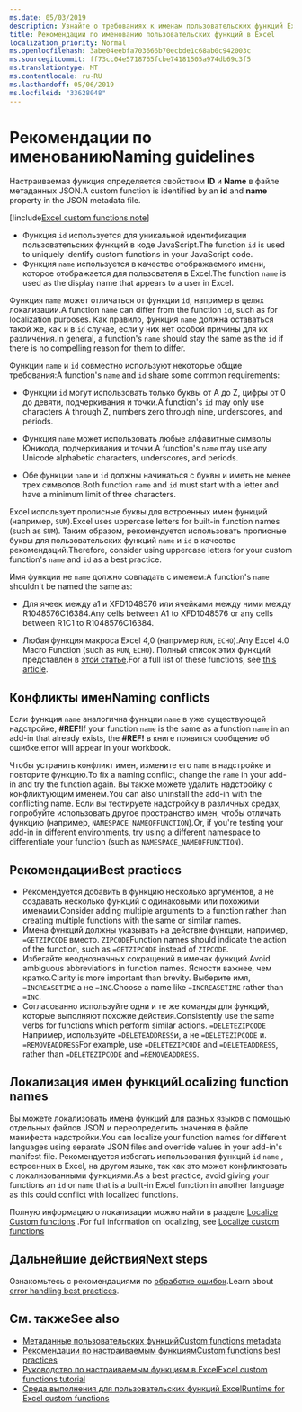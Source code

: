 ```yaml
---
ms.date: 05/03/2019
description: Узнайте о требованиях к именам пользовательских функций Excel и Избегайте распространенных ловушек именования.
title: Рекомендации по именованию пользовательских функций в Excel
localization_priority: Normal
ms.openlocfilehash: 3abe04eebfa703666b70ecbde1c68ab0c942003c
ms.sourcegitcommit: ff73cc04e5718765fcbe74181505a974db69c3f5
ms.translationtype: MT
ms.contentlocale: ru-RU
ms.lasthandoff: 05/06/2019
ms.locfileid: "33628048"
---
```

# <a name="naming-guidelines"></a><span data-ttu-id="c4664-103">Рекомендации по именованию</span><span class="sxs-lookup"><span data-stu-id="c4664-103">Naming guidelines</span></span>

<span data-ttu-id="c4664-104">Настраиваемая функция определяется свойством **ID** и **Name** в файле метаданных JSON.</span><span class="sxs-lookup"><span data-stu-id="c4664-104">A custom function is identified by an **id** and **name** property in the JSON metadata file.</span></span>

[!include[Excel custom functions note](../includes/excel-custom-functions-note.md)]

- <span data-ttu-id="c4664-105">Функция `id` используется для уникальной идентификации пользовательских функций в коде JavaScript.</span><span class="sxs-lookup"><span data-stu-id="c4664-105">The function `id` is used to uniquely identify custom functions in your JavaScript code.</span></span> 
- <span data-ttu-id="c4664-106">Функция `name` используется в качестве отображаемого имени, которое отображается для пользователя в Excel.</span><span class="sxs-lookup"><span data-stu-id="c4664-106">The function `name` is used as the display name that appears to a user in Excel.</span></span> 

<span data-ttu-id="c4664-107">Функция `name` может отличаться от функции `id`, например в целях локализации.</span><span class="sxs-lookup"><span data-stu-id="c4664-107">A function `name` can differ from the function `id`, such as for localization purposes.</span></span> <span data-ttu-id="c4664-108">Как правило, функция `name` должна оставаться такой же, как и в `id` случае, если у них нет особой причины для их различения.</span><span class="sxs-lookup"><span data-stu-id="c4664-108">In general, a function's `name` should stay the same as the `id` if there is no compelling reason for them to differ.</span></span>

<span data-ttu-id="c4664-109">Функции `name` и `id` совместно используют некоторые общие требования:</span><span class="sxs-lookup"><span data-stu-id="c4664-109">A function's `name` and `id` share some common requirements:</span></span>

- <span data-ttu-id="c4664-110">Функции `id` могут использовать только буквы от A до Z, цифры от 0 до девяти, подчеркивания и точки.</span><span class="sxs-lookup"><span data-stu-id="c4664-110">A function's `id` may only use characters A through Z, numbers zero through nine, underscores, and periods.</span></span>

- <span data-ttu-id="c4664-111">Функция `name` может использовать любые алфавитные символы Юникода, подчеркивания и точки.</span><span class="sxs-lookup"><span data-stu-id="c4664-111">A function's `name` may use any Unicode alphabetic characters, underscores, and periods.</span></span>

- <span data-ttu-id="c4664-112">Обе функции `name` и `id` должны начинаться с буквы и иметь не менее трех символов.</span><span class="sxs-lookup"><span data-stu-id="c4664-112">Both function `name` and `id` must start with a letter and have a minimum limit of three characters.</span></span>

<span data-ttu-id="c4664-113">Excel использует прописные буквы для встроенных имен функций (например, `SUM`).</span><span class="sxs-lookup"><span data-stu-id="c4664-113">Excel uses uppercase letters for built-in function names (such as `SUM`).</span></span> <span data-ttu-id="c4664-114">Таким образом, рекомендуется использовать прописные буквы для пользовательских функций `name` и `id` в качестве рекомендаций.</span><span class="sxs-lookup"><span data-stu-id="c4664-114">Therefore, consider using uppercase letters for your custom function's `name` and `id` as a best practice.</span></span>

<span data-ttu-id="c4664-115">Имя функции не `name` должно совпадать с именем:</span><span class="sxs-lookup"><span data-stu-id="c4664-115">A function's `name` shouldn't be named the same as:</span></span>

- <span data-ttu-id="c4664-116">Для ячеек между a1 и XFD1048576 или ячейками между ними между R1048576C16384.</span><span class="sxs-lookup"><span data-stu-id="c4664-116">Any cells between A1 to XFD1048576 or any cells between R1C1 to R1048576C16384.</span></span>

- <span data-ttu-id="c4664-117">Любая функция макроса Excel 4,0 (например `RUN`, `ECHO`).</span><span class="sxs-lookup"><span data-stu-id="c4664-117">Any Excel 4.0 Macro Function (such as `RUN`, `ECHO`).</span></span>  <span data-ttu-id="c4664-118">Полный список этих функций представлен в [этой статье](https://www.microsoft.com/en-us/download/details.aspx?id=1465).</span><span class="sxs-lookup"><span data-stu-id="c4664-118">For a full list of these functions, see [this article](https://www.microsoft.com/en-us/download/details.aspx?id=1465).</span></span>

## <a name="naming-conflicts"></a><span data-ttu-id="c4664-119">Конфликты имен</span><span class="sxs-lookup"><span data-stu-id="c4664-119">Naming conflicts</span></span>

<span data-ttu-id="c4664-120">Если функция `name` аналогична функции `name` в уже существующей надстройке, **#REF!**</span><span class="sxs-lookup"><span data-stu-id="c4664-120">If your function `name` is the same as a function `name` in an add-in that already exists, the **#REF!**</span></span> <span data-ttu-id="c4664-121">в книге появится сообщение об ошибке.</span><span class="sxs-lookup"><span data-stu-id="c4664-121">error will appear in your workbook.</span></span>

<span data-ttu-id="c4664-122">Чтобы устранить конфликт имен, измените его `name` в надстройке и повторите функцию.</span><span class="sxs-lookup"><span data-stu-id="c4664-122">To fix a naming conflict, change the `name` in your add-in and try the function again.</span></span> <span data-ttu-id="c4664-123">Вы также можете удалить надстройку с конфликтующим именем.</span><span class="sxs-lookup"><span data-stu-id="c4664-123">You can also uninstall the add-in with the conflicting name.</span></span> <span data-ttu-id="c4664-124">Если вы тестируете надстройку в различных средах, попробуйте использовать другое пространство имен, чтобы отличать функцию (например, `NAMESPACE_NAMEOFFUNCTION`).</span><span class="sxs-lookup"><span data-stu-id="c4664-124">Or, if you're testing your add-in in different environments, try using a different namespace to differentiate your function (such as `NAMESPACE_NAMEOFFUNCTION`).</span></span>

## <a name="best-practices"></a><span data-ttu-id="c4664-125">Рекомендации</span><span class="sxs-lookup"><span data-stu-id="c4664-125">Best practices</span></span>

- <span data-ttu-id="c4664-126">Рекомендуется добавить в функцию несколько аргументов, а не создавать несколько функций с одинаковыми или похожими именами.</span><span class="sxs-lookup"><span data-stu-id="c4664-126">Consider adding multiple arguments to a function rather than creating multiple functions with the same or similar names.</span></span>
- <span data-ttu-id="c4664-127">Имена функций должны указывать на действие функции, например, `=GETZIPCODE` вместо. `ZIPCODE`</span><span class="sxs-lookup"><span data-stu-id="c4664-127">Function names should indicate the action of the function, such as `=GETZIPCODE` instead of `ZIPCODE`.</span></span>
- <span data-ttu-id="c4664-128">Избегайте неоднозначных сокращений в именах функций.</span><span class="sxs-lookup"><span data-stu-id="c4664-128">Avoid ambiguous abbreviations in function names.</span></span> <span data-ttu-id="c4664-129">Ясности важнее, чем кратко.</span><span class="sxs-lookup"><span data-stu-id="c4664-129">Clarity is more important than brevity.</span></span> <span data-ttu-id="c4664-130">Выберите имя, `=INCREASETIME` а не `=INC`.</span><span class="sxs-lookup"><span data-stu-id="c4664-130">Choose a name like `=INCREASETIME` rather than `=INC`.</span></span>
- <span data-ttu-id="c4664-131">Согласованно используйте одни и те же команды для функций, которые выполняют похожие действия.</span><span class="sxs-lookup"><span data-stu-id="c4664-131">Consistently use the same verbs for functions which perform similar actions.</span></span> <span data-ttu-id="c4664-132">`=DELETEZIPCODE` Например, используйте `=DELETEADDRESS`и, а не `=DELETEZIPCODE` и. `=REMOVEADDRESS`</span><span class="sxs-lookup"><span data-stu-id="c4664-132">For example, use `=DELETEZIPCODE` and `=DELETEADDRESS`, rather than `=DELETEZIPCODE` and `=REMOVEADDRESS`.</span></span>

## <a name="localizing-function-names"></a><span data-ttu-id="c4664-133">Локализация имен функций</span><span class="sxs-lookup"><span data-stu-id="c4664-133">Localizing function names</span></span>

<span data-ttu-id="c4664-134">Вы можете локализовать имена функций для разных языков с помощью отдельных файлов JSON и переопределить значения в файле манифеста надстройки.</span><span class="sxs-lookup"><span data-stu-id="c4664-134">You can localize your function names for different languages using separate JSON files and override values in your add-in's manifest file.</span></span> <span data-ttu-id="c4664-135">Рекомендуется избегать использования функций `id` `name` , встроенных в Excel, на другом языке, так как это может конфликтовать с локализованными функциями.</span><span class="sxs-lookup"><span data-stu-id="c4664-135">As a best practice, avoid giving your functions an `id` or `name` that is a built-in Excel function in another language as this could conflict with localized functions.</span></span>

<span data-ttu-id="c4664-136">Полную информацию о локализации можно найти в разделе [Localize Custom functions](custom-functions-localize.md) .</span><span class="sxs-lookup"><span data-stu-id="c4664-136">For full information on localizing, see [Localize custom functions](custom-functions-localize.md)</span></span>

## <a name="next-steps"></a><span data-ttu-id="c4664-137">Дальнейшие действия</span><span class="sxs-lookup"><span data-stu-id="c4664-137">Next steps</span></span>
<span data-ttu-id="c4664-138">Ознакомьтесь с рекомендациями по [обработке ошибок](custom-functions-errors.md).</span><span class="sxs-lookup"><span data-stu-id="c4664-138">Learn about [error handling best practices](custom-functions-errors.md).</span></span>

## <a name="see-also"></a><span data-ttu-id="c4664-139">См. также</span><span class="sxs-lookup"><span data-stu-id="c4664-139">See also</span></span>

* [<span data-ttu-id="c4664-140">Метаданные пользовательских функций</span><span class="sxs-lookup"><span data-stu-id="c4664-140">Custom functions metadata</span></span>](custom-functions-json.md)
* [<span data-ttu-id="c4664-141">Рекомендации по настраиваемым функциям</span><span class="sxs-lookup"><span data-stu-id="c4664-141">Custom functions best practices</span></span>](custom-functions-best-practices.md)
* [<span data-ttu-id="c4664-142">Руководство по настраиваемым функциям в Excel</span><span class="sxs-lookup"><span data-stu-id="c4664-142">Excel custom functions tutorial</span></span>](../tutorials/excel-tutorial-create-custom-functions.md)
* [<span data-ttu-id="c4664-143">Среда выполнения для пользовательских функций Excel</span><span class="sxs-lookup"><span data-stu-id="c4664-143">Runtime for Excel custom functions</span></span>](custom-functions-runtime.md)
